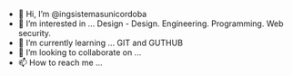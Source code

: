 - 👋 Hi, I’m @ingsistemasunicordoba
- 👀 I’m interested in ... Design - Design. Engineering. Programming. Web security.
- 🌱 I’m currently learning ... GIT and GUTHUB
- 💞️ I’m looking to collaborate on ... 
- 📫 How to reach me ...

<!---
ingsistemasunicordoba/ingsistemasunicordoba is a ✨ special ✨ repository because its `README.md` (this file) appears on your GitHub profile.
You can click the Preview link to take a look at your changes.
--->
